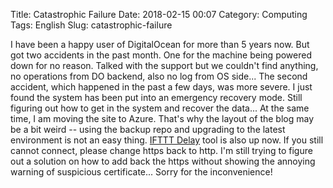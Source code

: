 Title: Catastrophic Failure
Date: 2018-02-15 00:07
Category: Computing
Tags: English
Slug: catastrophic-failure

I have been a happy user of DigitalOcean for more than 5 years now. But got two accidents in the past month. One for the machine being powered down for no reason. Talked with the support but we couldn't find anything, no operations from DO backend, also no log from OS side... The second accident, which happened in the past a few days, was more severe. I just found the system has been put into an emergency recovery mode. Still figuring out how to get in the system and recover the data... At the same time, I am moving the site to Azure. That's why the layout of the blog may be a bit weird -- using the backup repo and upgrading to the latest environment is not an easy thing. [IFTTT Delay](https://yage.ai/adding-a-delay-to-ifttt-recipes.html) tool is also up now. If you still cannot connect, please change https back to http. I'm still trying to figure out a solution on how to add back the https without showing the annoying warning of suspicious certificate... Sorry for the inconvenience!